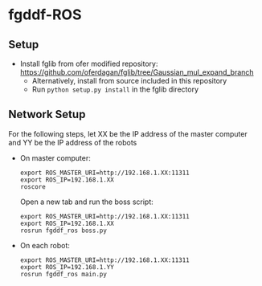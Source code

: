 # fgddf-ROS

## Setup
- Install fglib from ofer modified repository: https://github.com/oferdagan/fglib/tree/Gaussian_mul_expand_branch
    - Alternatively, install from source included in this repository
    - Run ```python setup.py install``` in the fglib directory

## Network Setup
For the following steps, let XX be the IP address of the master computer and YY be the IP address of the robots
- On master computer:
    ```
    export ROS_MASTER_URI=http://192.168.1.XX:11311
    export ROS_IP=192.168.1.XX
    roscore
    ```
    Open a new tab and run the boss script:
    ```
    export ROS_MASTER_URI=http://192.168.1.XX:11311
    export ROS_IP=192.168.1.XX
    rosrun fgddf_ros boss.py
    ```
- On each robot:
    ```
    export ROS_MASTER_URI=http://192.168.1.XX:11311
    export ROS_IP=192.168.1.YY
    rosrun fgddf_ros main.py
    ```

